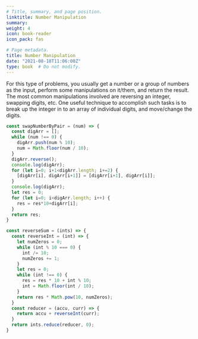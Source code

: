 ```yaml
---
# Title, summary, and page position.
linktitle: Number Manipulation
summary: 
weight: 4
icon: book-reader
icon_pack: fas

# Page metadata.
title: Number Manipulation
date: "2021-08-18T11:06:00Z"
type: book  # Do not modify.
---
```


For this type of problems, you usually get a number or a group of numbers as the input, perform some manipulations on it/them, and return the result. The most common manipulations involved are reversing an integer, swapping digits, etc. One useful technique to accomplish such tasks is to break up the integer in to an array of individual digits, and move/change the digits.

```js
const swapNumberByPair = (num) => {
  const digArr = [];
  while (num !== 0) {
    digArr.push(num % 10);
    num = Math.floor(num / 10);
  }
  digArr.reverse();
  console.log(digArr);
  for (let i=0; i+1<digArr.length; i+=2) {
    [digArr[i], digArr[i+1]] = [digArr[i+1], digArr[i]];
  }
  console.log(digArr);
  let res = 0;
  for (let i=0; i<digArr.length; i++) {
    res = res*10+digArr[i];
  }
  return res; 
}
```

```js
const reverseSum = (ints) => {
  const reverseInt = (int) => {
    let numZeros = 0;
    while (int % 10 === 0) {
      int /= 10;
      numZeros += 1;
    }
    let res = 0;
    while (int !== 0) {
      res = res * 10 + int % 10;
      int = Math.floor(int / 10);
    }
    return res * Math.pow(10, numZeros);
  }
  const reducer = (accu, curr) => {
    return accu + reverseInt(curr);
  }
  return ints.reduce(reducer, 0);
}
```